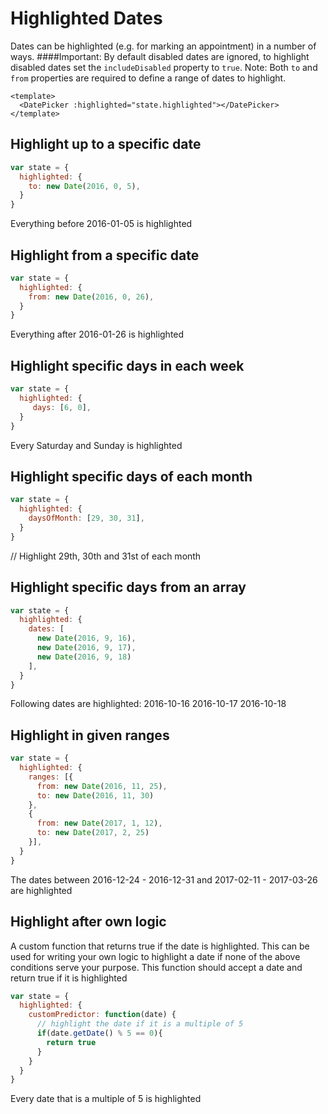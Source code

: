 # Highlighted Dates
Dates can be highlighted (e.g. for marking an appointment) in a number of ways. 
####Important:
By default disabled dates are ignored, to highlight disabled dates set the `includeDisabled`
property to `true`. Note: Both `to` and `from` properties are required to define a range of
dates to highlight.

```vue
<template>
  <DatePicker :highlighted="state.highlighted"></DatePicker>
</template>
```

## Highlight up to a specific date
```js
var state = {
  highlighted: {
    to: new Date(2016, 0, 5),
  }
}
```
Everything before 2016-01-05 is highlighted


## Highlight from a specific date
```js
var state = {
  highlighted: {
    from: new Date(2016, 0, 26),
  }
}
```
Everything after 2016-01-26 is highlighted


## Highlight specific days in each week
```js
var state = {
  highlighted: {
     days: [6, 0],
  }
}
```
Every Saturday and Sunday is highlighted 

## Highlight specific days of each month
```js
var state = {
  highlighted: {
    daysOfMonth: [29, 30, 31],
  }
}
```
// Highlight 29th, 30th and 31st of each month

## Highlight specific days from an array
```js
var state = {
  highlighted: {
    dates: [
      new Date(2016, 9, 16),
      new Date(2016, 9, 17),
      new Date(2016, 9, 18)
    ],
  }
}
```
Following dates are highlighted:
2016-10-16
2016-10-17
2016-10-18

## Highlight in given ranges
```js
var state = {
  highlighted: {
    ranges: [{
      from: new Date(2016, 11, 25),
      to: new Date(2016, 11, 30)
    }, 
    {
      from: new Date(2017, 1, 12),
      to: new Date(2017, 2, 25)
    }],
  }
}
```
The dates between 2016-12-24 - 2016-12-31 and 2017-02-11 - 2017-03-26 are highlighted

## Highlight after own logic
A custom function that returns true if the date is highlighted.
This can be used for writing your own logic to highlight a date if none
of the above conditions serve your purpose.
This function should accept a date and return true if it is highlighted
```js
var state = {
  highlighted: {
    customPredictor: function(date) {
      // highlight the date if it is a multiple of 5
      if(date.getDate() % 5 == 0){
        return true
      }
    }
  }
}
```
Every date that is a multiple of 5 is highlighted

